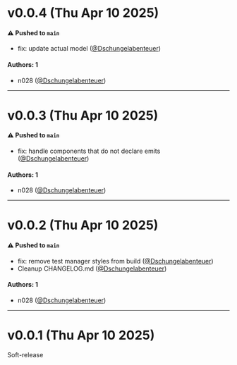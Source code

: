 # v0.0.4 (Thu Apr 10 2025)

#### ⚠️ Pushed to `main`

- fix: update actual model ([@Dschungelabenteuer](https://github.com/Dschungelabenteuer))

#### Authors: 1

- n028 ([@Dschungelabenteuer](https://github.com/Dschungelabenteuer))

---

# v0.0.3 (Thu Apr 10 2025)

#### ⚠️ Pushed to `main`

- fix: handle components that do not declare emits ([@Dschungelabenteuer](https://github.com/Dschungelabenteuer))

#### Authors: 1

- n028 ([@Dschungelabenteuer](https://github.com/Dschungelabenteuer))

---

# v0.0.2 (Thu Apr 10 2025)

#### ⚠️ Pushed to `main`

- fix: remove test manager styles from build ([@Dschungelabenteuer](https://github.com/Dschungelabenteuer))
- Cleanup CHANGELOG.md ([@Dschungelabenteuer](https://github.com/Dschungelabenteuer))

#### Authors: 1

- n028 ([@Dschungelabenteuer](https://github.com/Dschungelabenteuer))

---

# v0.0.1 (Thu Apr 10 2025)

Soft-release
